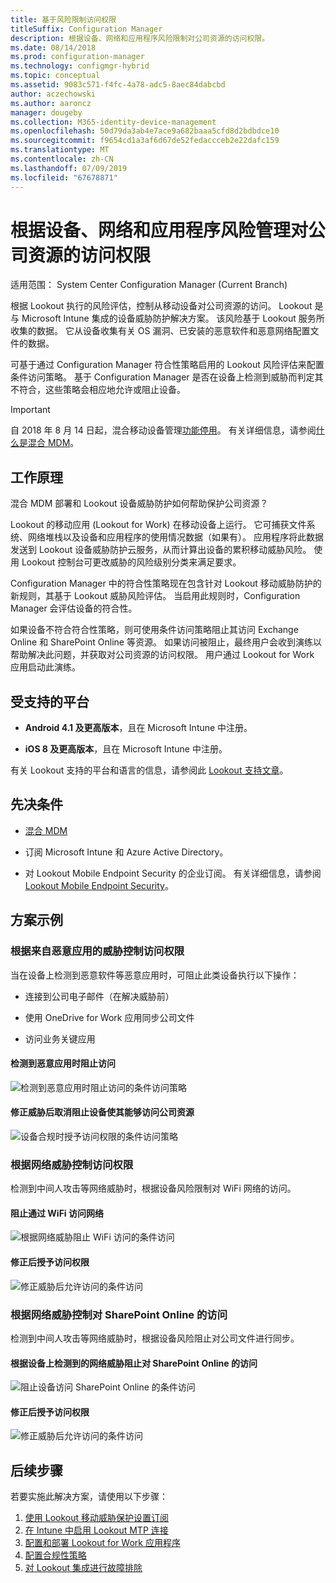 ```yaml
---
title: 基于风险限制访问权限
titleSuffix: Configuration Manager
description: 根据设备、网络和应用程序风险限制对公司资源的访问权限。
ms.date: 08/14/2018
ms.prod: configuration-manager
ms.technology: configmgr-hybrid
ms.topic: conceptual
ms.assetid: 9083c571-f4fc-4a78-adc5-8aec84dabcbd
author: aczechowski
ms.author: aaroncz
manager: dougeby
ms.collection: M365-identity-device-management
ms.openlocfilehash: 50d79da3ab4e7ace9a682baaa5cfd8d2bdbdce10
ms.sourcegitcommit: f9654cd1a3af6d67de52fedaccceb2e22dafc159
ms.translationtype: MT
ms.contentlocale: zh-CN
ms.lasthandoff: 07/09/2019
ms.locfileid: "67678871"
---
```

# <a name="manage-access-to-company-resource-based-on-device-network-and-application-risk"></a>根据设备、网络和应用程序风险管理对公司资源的访问权限

适用范围：  System Center Configuration Manager (Current Branch)

根据 Lookout 执行的风险评估，控制从移动设备对公司资源的访问。 Lookout 是与 Microsoft Intune 集成的设备威胁防护解决方案。 该风险基于 Lookout 服务所收集的数据。 它从设备收集有关 OS 漏洞、已安装的恶意软件和恶意网络配置文件的数据。 

可基于通过 Configuration Manager 符合性策略启用的 Lookout 风险评估来配置条件访问策略。 基于 Configuration Manager 是否在设备上检测到威胁而判定其不符合，这些策略会相应地允许或阻止设备。

> [!Important]  
> 自 2018 年 8 月 14 日起，混合移动设备管理[功能停用](/sccm/core/plan-design/changes/deprecated/removed-and-deprecated-cmfeatures)。 有关详细信息，请参阅[什么是混合 MDM](/sccm/mdm/understand/hybrid-mobile-device-management)。<!--Intune feature 2683117-->  



## <a name="how-does-it-work"></a>工作原理

混合 MDM 部署和 Lookout 设备威胁防护如何帮助保护公司资源？

Lookout 的移动应用 (Lookout for Work) 在移动设备上运行。 它可捕获文件系统、网络堆栈以及设备和应用程序的使用情况数据（如果有）。 应用程序将此数据发送到 Lookout 设备威胁防护云服务，从而计算出设备的累积移动威胁风险。 使用 Lookout 控制台可更改威胁的风险级别分类来满足要求。  

Configuration Manager 中的符合性策略现在包含针对 Lookout 移动威胁防护的新规则，其基于 Lookout 威胁风险评估。 当启用此规则时，Configuration Manager 会评估设备的符合性。

如果设备不符合符合性策略，则可使用条件访问策略阻止其访问 Exchange Online 和 SharePoint Online 等资源。 如果访问被阻止，最终用户会收到演练以帮助解决此问题，并获取对公司资源的访问权限。 用户通过 Lookout for Work 应用启动此演练。



## <a name="supported-platforms"></a>受支持的平台

- **Android 4.1 及更高版本**，且在 Microsoft Intune 中注册。  

- **iOS 8 及更高版本**，且在 Microsoft Intune 中注册。  


有关 Lookout 支持的平台和语言的信息，请参阅此 [Lookout 支持文章](https://personal.support.lookout.com/hc/articles/114094140253)。



## <a name="prerequisites"></a>先决条件

- [混合 MDM](/sccm/mdm/understand/hybrid-mobile-device-management)  

- 订阅 Microsoft Intune 和 Azure Active Directory。  

- 对 Lookout Mobile Endpoint Security 的企业订阅。 有关详细信息，请参阅 [Lookout Mobile Endpoint Security](https://www.lookout.com/products/mobile-endpoint-security)。  



## <a name="example-scenarios"></a>方案示例


### <a name="control-access-based-on-threat-from-malicious-apps"></a>根据来自恶意应用的威胁控制访问权限

当在设备上检测到恶意软件等恶意应用时，可阻止此类设备执行以下操作：

- 连接到公司电子邮件（在解决威胁前）  

- 使用 OneDrive for Work 应用同步公司文件  

- 访问业务关键应用  

#### <a name="access-blocked-when-malicious-apps-are-detected"></a>检测到恶意应用时阻止访问

![检测到恶意应用时阻止访问的条件访问策略](media/config-mgr-maliciousapps_blocked.png)

#### <a name="device-unblocked-and-is-able-to-access-company-resources-when-the-threat-is-remediated"></a>修正威胁后取消阻止设备使其能够访问公司资源

![设备合规时授予访问权限的条件访问策略](media/config-mgr-maliciousapps-unblocked.png)


### <a name="control-access-based-on-threat-to-network"></a>根据网络威胁控制访问权限

检测到中间人攻击等网络威胁时，根据设备风险限制对 WiFi 网络的访问。

#### <a name="access-to-network-through-wifi-blocked"></a>阻止通过 WiFi 访问网络

![根据网络威胁阻止 WiFi 访问的条件访问](media/config-mgr-network-wifi-blocked.png)

#### <a name="access-granted-on-remediation"></a>修正后授予访问权限

![修正威胁后允许访问的条件访问](media/config-mgr-network-wifi-unblocked.png)


### <a name="control-access-to-sharepoint-online-based-on-threat-to-network"></a>根据网络威胁控制对 SharePoint Online 的访问

检测到中间人攻击等网络威胁时，根据设备风险阻止对公司文件进行同步。

#### <a name="access-blocked-sharepoint-online-based-on-network-threat-detected-on-the-device"></a>根据设备上检测到的网络威胁阻止对 SharePoint Online 的访问

![阻止设备访问 SharePoint Online 的条件访问](media/config-mgr-network-spo-blocked.png)


#### <a name="access-granted-on-remediation"></a>修正后授予访问权限

![修正威胁后允许访问的条件访问](media/config-mgr-network-spo-unblocked.png)



## <a name="next-steps"></a>后续步骤

若要实施此解决方案，请使用以下步骤：  

1. [使用 Lookout 移动威胁保护设置订阅](set-up-your-subscription-with-lookout.md)
2. [在 Intune 中启用 Lookout MTP 连接](enable-lookout-connection-in-intune.md)
3.  [配置和部署 Lookout for Work 应用程序](configure-and-deploy-lookout-for-work-apps.md)
4. [配置合规性策略](enable-device-threat-protection-rule-compliance-policy.md)
5. [对 Lookout 集成进行故障排除](troubleshoot-lookout-integration.md)
